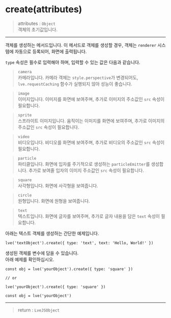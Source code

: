 # create(attributes)

> attributes : `Object`  
  객체의 초기값입니다.

---

객체를 생성하는 메서드입니다. 이 메서드로 객체를 생성할 경우, 객체는 `renderer` 시스템에 자동으로 등록되어, 화면에 출력됩니다.

`type` 속성은 필수로 입력해야 하며, 입력할 수 있는 값은 다음과 같습니다.

> `camera`  
  카메라입니다. 카메라 객체는 `style.perspective`가 변경되어도, `lve.requestCaching` 함수가 실행되지 않아 성능이 좋습니다.

> `image`  
  이미지입니다. 이미지를 화면에 보여주며, 추가로 이미지의 주소값인 `src` 속성이 필요합니다.

> `sprite`  
  스프라이트 이미지입니다. 움직이는 이미지를 화면에 보여주며, 추가로 이미지의 주소값인 `src` 속성이 필요합니다.

> `video`  
  비디오입니다. 비디오를 화면에 보여주며, 추가로 비디오의 주소값인 `src` 속성이 필요합니다.

> `particle`  
  파티클입니다. 화면에 입자를 주기적으로 생성하는 `particleEmitter`를 생성합니다. 추가로 보여줄 입자의 이미지 주소값인 `src` 속성이 필요합니다.

> `square`  
  사각형입니다. 화면에 사각형을 보여줍니다.

> `circle`  
  원형입니다. 화면에 원형을 보여줍니다.

> `text`  
  텍스트입니다. 화면에 글자를 보여주며, 추가로 글자 내용을 담은 `text` 속성이 필요합니다.

아래는 텍스트 객체를 생성하는 간단한 예제입니다.

```
lve('textObject').create({ type: 'text', text: 'Hello, World!' })
```

생성된 객체를 변수에 담을 수 있습니다.  
아래 예제를 확인하십시오.

```
const obj = lve('yourObject').create({ type: 'square' })

// or 

lve('yourObject').create({ type: 'square' })

const obj = lve('yourObject')
```

---

> return : `LveJSObject`